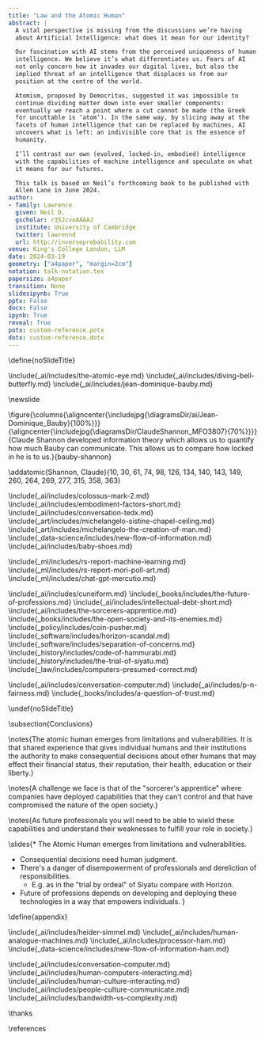 ```yaml
---
title: "Law and the Atomic Human"
abstract: |
  A vital perspective is missing from the discussions we’re having
  about Artificial Intelligence: what does it mean for our identity?

  Our fascination with AI stems from the perceived uniqueness of human
  intelligence. We believe it’s what differentiates us. Fears of AI
  not only concern how it invades our digital lives, but also the
  implied threat of an intelligence that displaces us from our
  position at the centre of the world.

  Atomism, proposed by Democritus, suggested it was impossible to
  continue dividing matter down into ever smaller components:
  eventually we reach a point where a cut cannot be made (the Greek
  for uncuttable is ‘atom’). In the same way, by slicing away at the
  facets of human intelligence that can be replaced by machines, AI
  uncovers what is left: an indivisible core that is the essence of
  humanity.

  I’ll contrast our own (evolved, locked-in, embodied) intelligence
  with the capabilities of machine intelligence and speculate on what
  it means for our futures.

  This talk is based on Neil’s forthcoming book to be published with
  Allen Lane in June 2024.
author:
- family: Lawrence
  given: Neil D.
  gscholar: r3SJcvoAAAAJ
  institute: University of Cambridge
  twitter: lawrennd
  url: http://inverseprobability.com
venue: King's College London, LLM
date: 2024-03-19
geometry: ["a4paper", "margin=2cm"]
notation: talk-notation.tex
papersize: a4paper
transition: None
slidesipynb: True
pptx: False
docx: False
ipynb: True
reveal: True
potx: custom-reference.potx 
dotx: custom-reference.dotx
---
```

\define{noSlideTitle}

\include{_ai/includes/the-atomic-eye.md}
\include{_ai/includes/diving-bell-butterfly.md}
\include{_ai/includes/jean-dominique-bauby.md}

\newslide

\figure{\columns{\aligncenter{\includejpg{\diagramsDir/ai/Jean-Dominique_Bauby}{100%}}}{\aligncenter{\includejpg{\diagramsDir/ClaudeShannon_MFO3807}{70%}}}}{Claude Shannon developed information theory which allows us to quantify how much Bauby can communicate. This allows us to compare how locked in he is to us.}{bauby-shannon}

\addatomic{Shannon, Claude}{10, 30, 61, 74, 98, 126, 134, 140, 143, 149, 260, 264, 269, 277, 315, 358, 363}

\include{_ai/includes/colossus-mark-2.md}
\include{_ai/includes/embodiment-factors-short.md}
\include{_ai/includes/conversation-tedx.md}
\include{_art/includes/michelangelo-sistine-chapel-ceiling.md}
\include{_art/includes/michelangelo-the-creation-of-man.md}
\include{_data-science/includes/new-flow-of-information.md}
\include{_ai/includes/baby-shoes.md}

\include{_ml/includes/rs-report-machine-learning.md}
\include{_ml/includes/rs-report-mori-poll-art.md}
\include{_ml/includes/chat-gpt-mercutio.md}

\include{_ai/includes/cuneiform.md}
\include{_books/includes/the-future-of-professions.md}
\include{_ai/includes/intellectual-debt-short.md}
\include{_ai/includes/the-sorcerers-apprentice.md}
\include{_books/includes/the-open-society-and-its-enemies.md}
\include{_policy/includes/coin-pusher.md}
\include{_software/includes/horizon-scandal.md}
\include{_software/includes/separation-of-concerns.md}
\include{_history/includes/code-of-hammurabi.md}
\include{_history/includes/the-trial-of-siyatu.md}
\include{_law/includes/computers-presumed-correct.md}

\include{_ai/includes/conversation-computer.md}
\include{_ai/includes/p-n-fairness.md}
\include{_books/includes/a-question-of-trust.md}

\undef{noSlideTitle}

\subsection{Conclusions}

\notes{The atomic human emerges from limitations and vulnerabilities. It is that shared experience that gives individual humans and their institutions the authority to make consequential decisions about other humans that may effect their financial status, their reputation, their health, education or their liberty.}

\notes{A challenge we face is that of the "sorcerer's apprentice" where companies have deployed capabilities that they can't control and that have compromised the nature of the open society.}

\notes{As future professionals you will need to be able to wield these capabilities and understand their weaknesses to fulfill your role in society.}

\slides{* The Atomic Human emerges from limitations and vulnerabilities.
* Consequential decisions need human judgment. 
* There's a danger of disempowerment of professionals and dereliction of responsibilities.
  * E.g. as in the "trial by ordeal" of Siyatu compare with Horizon.
* Future of professions depends on developing and deploying these technologies in a way that empowers individuals.
}

\define{appendix}

\include{_ai/includes/heider-simmel.md}
\include{_ai/includes/human-analogue-machines.md}
\include{_ai/includes/processor-ham.md}
\include{_data-science/includes/new-flow-of-information-ham.md}

<!-- Conversation LLM -->
\include{_ai/includes/conversation-computer.md}
\include{_ai/includes/human-computers-interacting.md}
\include{_ai/includes/human-culture-interacting.md}
\include{_ai/includes/people-culture-communicate.md}
\include{_ai/includes/bandwidth-vs-complexity.md}


\thanks

\references
